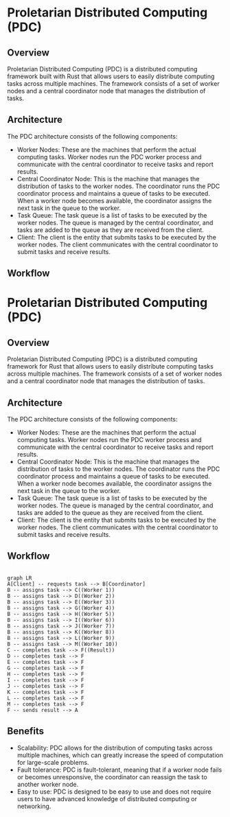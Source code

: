 <p align="center">
  <h1>Proletarian Distributed Computing (PDC)</h1>
  <h2>Overview</h2>
  <p>Proletarian Distributed Computing (PDC) is a distributed computing framework built with Rust that allows users to easily distribute computing tasks across multiple machines. The framework consists of a set of worker nodes and a central coordinator node that manages the distribution of tasks.</p>
  
  <h2>Architecture</h2>
  <p>The PDC architecture consists of the following components:</p>
  <ul>
    <li>Worker Nodes: These are the machines that perform the actual computing tasks. Worker nodes run the PDC worker process and communicate with the central coordinator to receive tasks and report results.</li>
    <li>Central Coordinator Node: This is the machine that manages the distribution of tasks to the worker nodes. The coordinator runs the PDC coordinator process and maintains a queue of tasks to be executed. When a worker node becomes available, the coordinator assigns the next task in the queue to the worker.</li>
    <li>Task Queue: The task queue is a list of tasks to be executed by the worker nodes. The queue is managed by the central coordinator, and tasks are added to the queue as they are received from the client.</li>
    <li>Client: The client is the entity that submits tasks to be executed by the worker nodes. The client communicates with the central coordinator to submit tasks and receive results.</li>
  </ul>
  <h2>Workflow</h2>

<p align="center">
  <h1>Proletarian Distributed Computing (PDC)</h1>
  <h2>Overview</h2>
  <p>Proletarian Distributed Computing (PDC) is a distributed computing framework for Rust that allows users to easily distribute computing tasks across multiple machines. The framework consists of a set of worker nodes and a central coordinator node that manages the distribution of tasks.</p>
  <h2>Architecture</h2>
  <p>The PDC architecture consists of the following components:</p>
  <ul>
    <li>Worker Nodes: These are the machines that perform the actual computing tasks. Worker nodes run the PDC worker process and communicate with the central coordinator to receive tasks and report results.</li>
    <li>Central Coordinator Node: This is the machine that manages the distribution of tasks to the worker nodes. The coordinator runs the PDC coordinator process and maintains a queue of tasks to be executed. When a worker node becomes available, the coordinator assigns the next task in the queue to the worker.</li>
    <li>Task Queue: The task queue is a list of tasks to be executed by the worker nodes. The queue is managed by the central coordinator, and tasks are added to the queue as they are received from the client.</li>
    <li>Client: The client is the entity that submits tasks to be executed by the worker nodes. The client communicates with the central coordinator to submit tasks and receive results.</li>
  </ul>
  <h2>Workflow</h2>

```mermaid

graph LR
A[Client] -- requests task --> B[Coordinator]
B -- assigns task --> C((Worker 1))
B -- assigns task --> D((Worker 2))
B -- assigns task --> E((Worker 3))
B -- assigns task --> G((Worker 4))
B -- assigns task --> H((Worker 5))
B -- assigns task --> I((Worker 6))
B -- assigns task --> J((Worker 7))
B -- assigns task --> K((Worker 8))
B -- assigns task --> L((Worker 9))
B -- assigns task --> M((Worker 10))
C -- completes task --> F((Result))
D -- completes task --> F
E -- completes task --> F
G -- completes task --> F
H -- completes task --> F
I -- completes task --> F
J -- completes task --> F
K -- completes task --> F
L -- completes task --> F
M -- completes task --> F
F -- sends result --> A

```

  </ol>
  <h2>Benefits</h2>
  <ul>
    <li>Scalability: PDC allows for the distribution of computing tasks across multiple machines, which can greatly increase the speed of computation for large-scale problems.</li>
    <li>Fault tolerance: PDC is fault-tolerant, meaning that if a worker node fails or becomes unresponsive, the coordinator can reassign the task to another worker node.</li>
    <li>Easy to use: PDC is designed to be easy to use and does not require users to have advanced knowledge of distributed computing or networking.</li>
  </ul>
</p>
